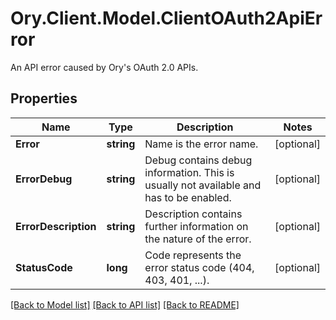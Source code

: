 # Ory.Client.Model.ClientOAuth2ApiError
An API error caused by Ory's OAuth 2.0 APIs.

## Properties

Name | Type | Description | Notes
------------ | ------------- | ------------- | -------------
**Error** | **string** | Name is the error name. | [optional] 
**ErrorDebug** | **string** | Debug contains debug information. This is usually not available and has to be enabled. | [optional] 
**ErrorDescription** | **string** | Description contains further information on the nature of the error. | [optional] 
**StatusCode** | **long** | Code represents the error status code (404, 403, 401, ...). | [optional] 

[[Back to Model list]](../README.md#documentation-for-models) [[Back to API list]](../README.md#documentation-for-api-endpoints) [[Back to README]](../README.md)

